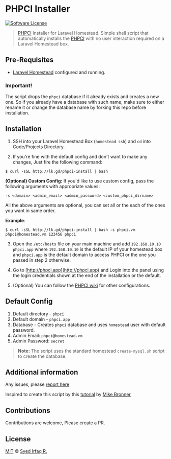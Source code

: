 PHPCI Installer
=========================
[![Software License](https://img.shields.io/badge/license-MIT-brightgreen.svg?style=flat-square)](LICENSE)


> [PHPCI][1] Installer for Laravel Homestead.
> Simple shell script that automatically installs the [PHPCI][1] with no user interaction required on a Laravel Homestead box.

## Pre-Requisites

- [Laravel Homestead][2] configured and running.

### Important!

The script drops the `phpci` database if it already exists and creates a new one. So if you already have a database with such name, make sure to either rename it or change the database name by forking this repo before installation.

## Installation

1) SSH into your Laravel Homestead Box (`homestead ssh`) and `cd` into Code/Projects Directory.

2) If you're fine with the default config and don't want to make any changes, Just fire the following command:

```
$ curl -sSL http://lk.gd/phpci-install | bash
```

**(Optional) Custom Config:** If you'd like to use custom config, pass the following arguments with appropriate values:

```
-s <domain> <admin_email> <admin_password> <custom_phpci_dirname>
``` 

All the above arguments are optional, you can set all or the each of the ones you want in same order.

**Example**:

```
$ curl -sSL http://lk.gd/phpci-install | bash -s phpci.vm phpci@homestead.vm 123456 phpci
```

3)  Open the `/etc/hosts` file on your main machine and add `192.168.10.10 phpci.app` where `192.168.10.10` is the default IP of your homestead box and `phpci.app` is the default domain to access PHPCI or the one you passed in step 2 otherwise.

4) Go to [http://phpci.app](http://phpci.app) and Login into the panel using the login credentials shown at the end of the installation or the default.

5) (Optional) You can follow the [PHPCI wiki](https://github.com/Block8/PHPCI/wiki) for other configurations.

## Default Config

1. Default directory - `phpci`
2. Default domain - `phpci.app`
3. Database - Creates `phpci` database and uses `homestead` user with default password.
4. Admin Email: `phpci@homestead.vm`
5. Admin Password: `secret`

> **Note:** The script uses the standard homestead `create-mysql.sh` script to create the database.


## Additional information

Any issues, please [report here](https://github.com/irazasyed/phpci-installer/issues)

Inspired to create this script by this [tutorial](https://medium.com/@genealabs/how-to-install-phpci-in-homestead-5ee0b022e8be) by [Mike Bronner](https://medium.com/@genealabs)

## Contributions

Contributions are welcome, Please create a PR.

## License

[MIT](LICENSE) © [Syed Irfaq R.](http://lk.gd/irazasyed)

[1]: https://www.phptesting.org/
[2]: http://laravel.com/docs/homestead
